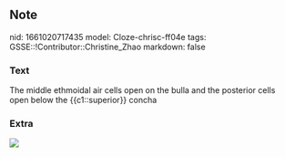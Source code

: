 ## Note
nid: 1661020717435
model: Cloze-chrisc-ff04e
tags: GSSE::!Contributor::Christine_Zhao
markdown: false

### Text
<div>
  <div>
    <div>
      <div>
        The middle ethmoidal air cells open on the bulla and the
        posterior cells open below the {{c1::superior}} concha
      </div>
    </div>
  </div>
</div>

### Extra
<img src="paste-bae05e620bcc8d423cc2f9edb94a9968f0d7e242.jpg">
